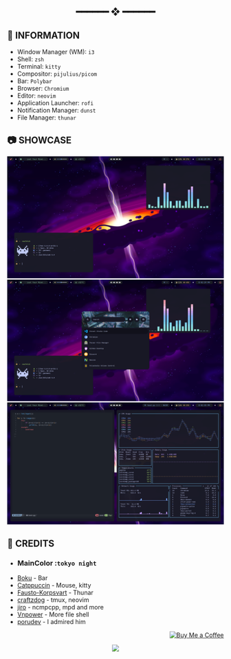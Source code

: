 <h2 align="center"> ━━━━━━  ❖  ━━━━━━ </h2>

## 🌿 INFORMATION
- Window Manager (WM): `i3`
- Shell: `zsh` 
- Terminal: `kitty`
- Compositor: `pijulius/picom`
- Bar: `Polybar`
- Browser: `Chromium`
- Editor: `neovim`
- Application Launcher: `rofi`
- Notification Manager: `dunst`
- File Manager: `thunar`

## 📷 SHOWCASE
![Preview image](background/preview/_028.jpg)
![Preview image](background/preview/_027.jpg)
![Preview image](background/preview/_029.jpg)
 
 ## 🎉 CREDITS
 * ### MainColor :`tokyo night` 
 - [Boku](https://github.com/Spaxly/BSPWM-Config) - Bar
 - [Catppuccin](https://github.com/catppuccin) - Mouse, kitty
 - [Fausto-Korpsvart](https://github.com/Fausto-Korpsvart/Tokyo-Night-GTK-Theme) - Thunar
 - [craftzdog](https://github.com/craftzdog) - tmux, neovim
 - [jiro](https://codeberg.org/zirodev) - ncmpcpp, mpd and more
 - [Vnpower](https://codeberg.org/vnpower) - More file shell
 - [porudev](https://github.com/porudev) - I admired him


<p align="right"><a href="https://www.buymeacoffee.com/SunoBB"><img src="https://img.shields.io/badge/buy_me_a_coffee%20-%23F7CA88.svg?logo=buy-me-a-coffee&logoColor=333333&style=for-the-badge" alt="Buy Me a Coffee"></a></p>

 <p align="center">
   <img src="https://raw.githubusercontent.com/catppuccin/catppuccin/dev/assets/footers/gray0_ctp_on_line.svg?sanitize=true"/>
</p> 
